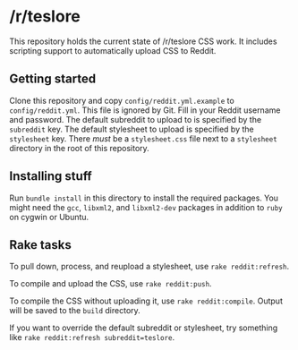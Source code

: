 # /r/teslore

This repository holds the current state of /r/teslore CSS work. It includes scripting support to automatically upload CSS to Reddit.

## Getting started

Clone this repository and copy `config/reddit.yml.example` to `config/reddit.yml`. This file is ignored by Git. Fill in your Reddit username and password. The default subreddit to upload to is specified by the `subreddit` key. The default stylesheet to upload is specified by the `stylesheet` key. There *must* be a `stylesheet.css` file next to a `stylesheet` directory in the root of this repository.

## Installing stuff

Run `bundle install` in this directory to install the required packages. You might need the `gcc`, `libxml2`, and `libxml2-dev` packages in addition to `ruby` on cygwin or Ubuntu.

## Rake tasks

To pull down, process, and reupload a stylesheet, use `rake reddit:refresh`.

To compile and upload the CSS, use `rake reddit:push`.

To compile the CSS without uploading it, use `rake reddit:compile`. Output will be saved to the `build` directory.

If you want to override the default subreddit or stylesheet, try something like `rake reddit:refresh subreddit=teslore`.

